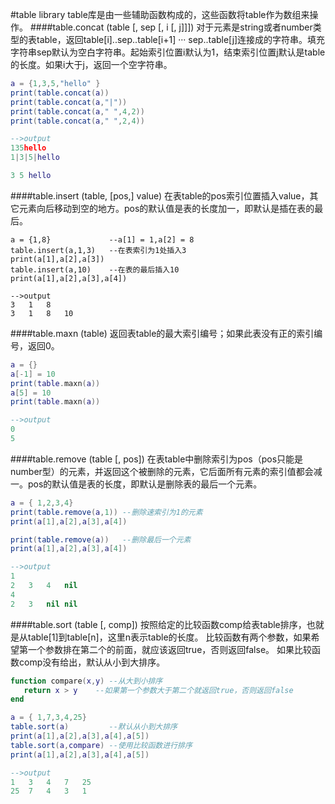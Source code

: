 #table library
table库是由一些辅助函数构成的，这些函数将table作为数组来操作。
####table.concat (table [, sep [, i [, j]]])
对于元素是string或者number类型的表table，返回table[i]..sep..table[i+1] ··· sep..table[j]连接成的字符串。填充字符串sep默认为空白字符串。起始索引位置i默认为1，结束索引位置j默认是table的长度。如果i大于j，返回一个空字符串。
```lua
a = {1,3,5,"hello" } 
print(table.concat(a))
print(table.concat(a,"|"))
print(table.concat(a," ",4,2))
print(table.concat(a," ",2,4))

-->output
135hello
1|3|5|hello

3 5 hello
```
####table.insert (table, [pos,] value)
在表table的pos索引位置插入value，其它元素向后移动到空的地方。pos的默认值是表的长度加一，即默认是插在表的最后。
```
a = {1,8}             --a[1] = 1,a[2] = 8
table.insert(a,1,3)   --在表索引为1处插入3
print(a[1],a[2],a[3])
table.insert(a,10)    --在表的最后插入10
print(a[1],a[2],a[3],a[4])

-->output
3	1	8
3	1	8	10
```
####table.maxn (table)
返回表table的最大索引编号；如果此表没有正的索引编号，返回0。
```lua
a = {}
a[-1] = 10
print(table.maxn(a))
a[5] = 10  
print(table.maxn(a))

-->output
0
5
```

####table.remove (table [, pos])
在表table中删除索引为pos（pos只能是number型）的元素，并返回这个被删除的元素，它后面所有元素的索引值都会减一。pos的默认值是表的长度，即默认是删除表的最后一个元素。
```lua
a = { 1,2,3,4}          
print(table.remove(a,1)) --删除速索引为1的元素
print(a[1],a[2],a[3],a[4])

print(table.remove(a))   --删除最后一个元素
print(a[1],a[2],a[3],a[4])

-->output
1
2	3	4	nil
4
2	3	nil	nil
```

####table.sort (table [, comp])
按照给定的比较函数comp给表table排序，也就是从table[1]到table[n]，这里n表示table的长度。
比较函数有两个参数，如果希望第一个参数排在第二个的前面，就应该返回true，否则返回false。
如果比较函数comp没有给出，默认从小到大排序。
```lua
function compare(x,y) --从大到小排序
   return x > y    --如果第一个参数大于第二个就返回true，否则返回false
end

a = { 1,7,3,4,25}
table.sort(a)         --默认从小到大排序
print(a[1],a[2],a[3],a[4],a[5])
table.sort(a,compare) --使用比较函数进行排序
print(a[1],a[2],a[3],a[4],a[5])

-->output
1	3	4	7	25
25	7	4	3	1
```